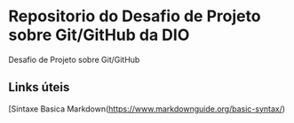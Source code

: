 # Repositorio do Desafio de Projeto sobre Git/GitHub da DIO
Desafio de Projeto sobre Git/GitHub

## Links úteis
[Sintaxe Basica Markdown(https://www.markdownguide.org/basic-syntax/)
